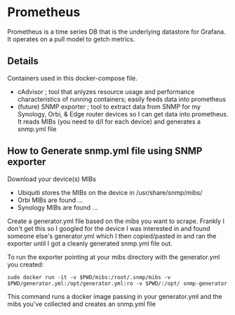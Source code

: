 # Prometheus

Prometheus is a time series DB that is the underlying datastore for Grafana.  It operates on a pull model to getch metrics.

## Details

Containers used in this docker-compose file.
* cAdvisor ; tool that anlyzes resource usage and performance characteristics of running containers; easily feeds data into prometheus
* (future) SNMP exporter ; tool to extract data from SNMP for my Synology, Orbi, & Edge router devices so I can get data into prometheus.  It reads MIBs (you need to d/l for each device) and generates a snmp.yml file

## How to Generate snmp.yml file using SNMP exporter

Download your device(s) MIBs
* Ubiquiti stores the MIBs on the device in /usr/share/snmp/mibs/
* Orbi MIBs are found ...
* Synology MIBs are found ...

Create a generator.yml file based on the mibs you want to scrape.  Frankly I don't get this so I googled for the device I was interested in and found someone else's generator.yml which I then copied/pasted in and ran the exporter until I got a cleanly generated snmp.yml file out.

To run the exporter pointing at your mibs directory with the generator.yml you created:

``
sudo docker run -it -v $PWD/mibs:/root/.snmp/mibs -v $PWD/generator.yml:/opt/generator.yml:ro -v $PWD/:/opt/ snmp-generator 
``

This command runs a docker image passing in your generator.yml and the mibs you've collected and creates an snmp.yml file



